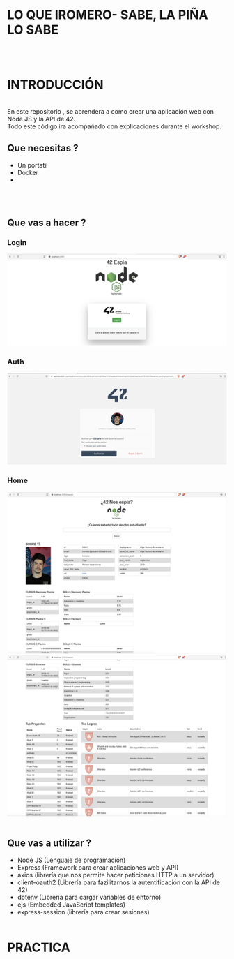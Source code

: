 # LO QUE IROMERO- SABE, LA PIÑA LO SABE
<br><br>
# INTRODUCCIÓN
<br>
En este repositorio , se aprendera a como crear una aplicación web con Node JS y la API de 42.<br>
Todo este código ira acompañado con explicaciones durante el workshop.

## Que necesitas ?
- Un portatil
- Docker
- 
<br><br>
## Que vas a hacer ?
### Login
![Login](https://github.com/InigoRomero/42ItTest/blob/main/nodeJS/captures/Login.png)
### Auth
![auth](https://github.com/InigoRomero/42ItTest/blob/main/nodeJS/captures/Auth.png)
### Home
![home](https://github.com/InigoRomero/42ItTest/blob/main/nodeJS/captures/Home.png)
![home](https://github.com/InigoRomero/42ItTest/blob/main/nodeJS/captures/Home2.png)
<br>
<br>

## Que vas a utilizar ?
- Node JS (Lenguaje de programación)
- Express (Framework para crear aplicaciones web y API)
- axios (librería que nos permite hacer peticiones HTTP a un servidor)
- client-oauth2 (Librería para fazilitarnos la autentificación con la API de 42)
- dotenv (Librería para cargar variables de entorno)
- ejs (Embedded JavaScript templates)
- express-session (librería para crear sesiones)
<br><br>

# PRACTICA
<br>

